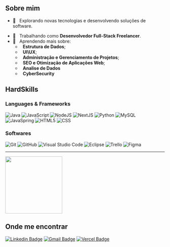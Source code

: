 

## Sobre mim

- 🤔 &nbsp; Explorando novas tecnologias e desenvolvendo soluções de software.
<!-- - 🎓 &nbsp; Estudando **de tudo**. -->
- 💼 &nbsp; Trabalhando como **Desenvolvedor Full-Stack Freelancer**.
- 🌱 &nbsp; Aprendendo mais sobre:
  - &nbsp; **Estrutura de Dados**;
  - &nbsp; **UI\UX**;
  - &nbsp; **Administração e Gerenciamento de Projetos**;
  - &nbsp; **SEO e Otimização de Aplicações Web**;
  - &nbsp; **Analise de Dados**
  - &nbsp; **CyberSecurity**

## HardSkills

### Languages & Frameworks

![Java](https://img.shields.io/badge/-Java-333333?style=flat&logo=OpenJDK&logoColor=fff)
![JavaScript](https://img.shields.io/badge/-JavaScript-333333?style=flat&logo=JavaScript)
![NodeJS](https://img.shields.io/badge/-NodeJS-333333?style=flat&logo=Nodedotjs)
![NextJS](https://img.shields.io/badge/-NextJS-333333?style=flat&logo=Nextdotjs)
![Python](https://img.shields.io/badge/-Python-333333?style=flat&logo=Python)
![MySQL](https://img.shields.io/badge/-MySQL-333333?style=flat&logo=MySQL)
![JavaSpring](https://img.shields.io/badge/-Spring-333333?style=flat&logo=Spring)
![HTML5](https://img.shields.io/badge/-HTML5-333333?style=flat&logo=HTML5)
![CSS](https://img.shields.io/badge/-CSS-333333?style=flat&logo=CSS3&logoColor=1572B6)

### Softwares

![Git](https://img.shields.io/badge/-Git-333333?style=flat&logo=git)
![GitHub](https://img.shields.io/badge/-GitHub-333333?style=flat&logo=github)
![Visual Studio Code](https://img.shields.io/badge/-Visual%20Studio%20Code-333333?style=flat&logo=visual-studio-code&logoColor=007ACC)
![Eclipse](https://img.shields.io/badge/-Eclipse-333333?style=flat&logo=eclipse-ide&logoColor=2C2255)
![Trello](https://img.shields.io/badge/-Trello-333333?style=flat&logo=trello&logoColor=007ACC)
![Figma](https://img.shields.io/badge/-Figma-333333?style=flat&logo=figma&logoColor=007ACC)

-----------------

<a href="https://github.com/Frotas">
  <img height="180em" src="https://github-readme-stats.vercel.app/api?username=frotas&theme=dracula&show_icons=true" />
</a>

## Onde me encontrar

[![Linkedin Badge](https://img.shields.io/badge/-LinkedIn-0A66C2?style=for-the-badge&logo=Linkedin&logoColor=white&link=https://linkedin.com/in/guilherme-af-sales)](https://linkedin.com/in/guilherme-af-sales)
[![Gmail Badge](https://img.shields.io/badge/-Gmail-1C2224?style=for-the-badge&logo=Gmail&logoColor=&link=mailto:gs.dev.oficial@gmail.com)](mailto:gs.dev.oficial@gmail.com)
[![Vercel Badge](https://img.shields.io/badge/-Potifolio-1C2224?style=for-the-badge&logo=Vercel&link=https://guilherme-sales-dev.vercel.app/)](https://guilherme-sales-dev.vercel.app/)

